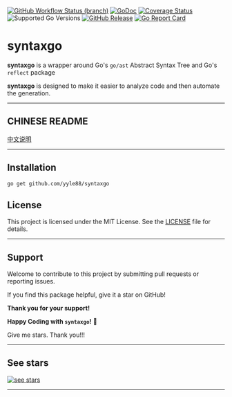 [![GitHub Workflow Status (branch)](https://img.shields.io/github/actions/workflow/status/yyle88/syntaxgo/release.yml?branch=main&label=BUILD)](https://github.com/yyle88/syntaxgo/actions/workflows/release.yml?query=branch%3Amain)
[![GoDoc](https://pkg.go.dev/badge/github.com/yyle88/syntaxgo)](https://pkg.go.dev/github.com/yyle88/syntaxgo)
[![Coverage Status](https://img.shields.io/coveralls/github/yyle88/syntaxgo/master.svg)](https://coveralls.io/github/yyle88/syntaxgo?branch=main)
![Supported Go Versions](https://img.shields.io/badge/Go-1.22%2C%201.23-lightgrey.svg)
[![GitHub Release](https://img.shields.io/github/release/yyle88/syntaxgo.svg)](https://github.com/yyle88/syntaxgo/releases)
[![Go Report Card](https://goreportcard.com/badge/github.com/yyle88/syntaxgo)](https://goreportcard.com/report/github.com/yyle88/syntaxgo)

# syntaxgo

**syntaxgo** is a wrapper around Go's `go/ast` Abstract Syntax Tree and Go's `reflect` package

**syntaxgo** is designed to make it easier to analyze code and then automate the generation.

---

## CHINESE README

[中文说明](README.zh.md)

---

## Installation

```bash
go get github.com/yyle88/syntaxgo
```

## License

This project is licensed under the MIT License. See the [LICENSE](LICENSE) file for details.

---

## Support

Welcome to contribute to this project by submitting pull requests or reporting issues.

If you find this package helpful, give it a star on GitHub!

**Thank you for your support!**

**Happy Coding with `syntaxgo`!** 🎉

Give me stars. Thank you!!!

---

## See stars

[![see stars](https://starchart.cc/yyle88/syntaxgo.svg?variant=adaptive)](https://starchart.cc/yyle88/syntaxgo)

---
